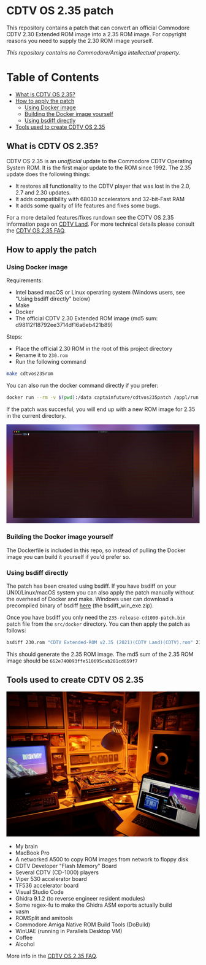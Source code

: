 # CDTV OS 2.35 patch

This repository contains a patch that can convert an official Commodore CDTV 2.30 Extended ROM image into a 2.35 ROM image. For copyright reasons you need to supply the 2.30 ROM image yourself.

_This repository contains no Commodore/Amiga intellectual property._

# Table of Contents

  - [What is CDTV OS 2.35?](#what-is-cdtv-os-235)
  - [How to apply the patch](#how-to-apply-the-patch)
    - [Using Docker image](#using-docker-image)
    - [Building the Docker image yourself](#building-the-docker-image-yourself)
    - [Using bsdiff directly](#using-bsdiff-directly)
  - [Tools used to create CDTV OS 2.35](#tools-used-to-create-cdtv-os-235)

## What is CDTV OS 2.35?
CDTV OS 2.35 is an _unofficial_ update to the Commodore CDTV Operating System ROM. It is the first major update to the ROM since 1992. The 2.35 update does the following things:

- It restores all functionality to the CDTV player that was lost in the 2.0, 2.7 and 2.30 updates.
- It adds compatibility with 68030 accelerators and 32-bit-Fast RAM
- It adds some quality of life features and fixes some bugs.

For a more detailed features/fixes rundown see the CDTV OS 2.35 information page on [CDTV Land](https://cdtvland.com/os235). For more technical details please consult the [CDTV OS 2.35 FAQ](README-faq.md).

## How to apply the patch

### Using Docker image

Requirements:

- Intel based macOS or Linux operating system (Windows users, see "Using bsdiff directly" below)
- Make
- Docker
- The official CDTV 2.30 Extended ROM image (md5 sum: d98112f18792ee3714df16a6eb421b89)

Steps:

- Place the official 2.30 ROM in the root of this project directory
- Rename it to `230.rom`
- Run the following command

```sh
make cdtvos235rom
```

You can also run the docker command directly if you prefer:

```sh
docker run --rm -v $(pwd):/data captainfuture/cdtvos235patch /appl/run.sh
```

If the patch was succesful, you will end up with a new ROM image for 2.35 in the current directory.

![bla](pics/examplemake.gif)

### Building the Docker image yourself
The Dockerfile is included in this repo, so instead of pulling the Docker image you can build it yourself if you'd prefer so. 


### Using bsdiff directly
The patch has been created using bsdiff. If you have bsdiff on your UNIX/Linux/macOS system you can also apply the patch manually without the overhead of Docker and make. Windows user can download a precompiled binary of bsdiff [here](https://www.pokorra.de/coding/bsdiff.html) (the bsdiff_win_exe.zip).

Once you have bsdiff you only need the `235-release-cd1000-patch.bin` patch file from the `src/docker` directory. You can then apply the patch as follows:

```sh
bsdiff 230.rom "CDTV Extended-ROM v2.35 (2021)(CDTV Land)(CDTV).rom" 235-release-cd1000-patch.bin
```
This should generate the 2.35 ROM image. The md5 sum of the 2.35 ROM image should be `662e740093ffe510695cab281cd659f7`

## Tools used to create CDTV OS 2.35

![CDTV OS 2.35 workplace](pics/cdtvos235workplace.jpg)

- My brain
- MacBook Pro
- A networked A500 to copy ROM images from network to floppy disk
- CDTV Developer "Flash Memory" Board
- Several CDTV (CD-1000) players
- Viper 530 accelerator board
- TF536 accelerator board
- Visual Studio Code
- Ghidra 9.1.2 (to reverse engineer resident modules)
- Some regex-fu to make the Ghidra ASM exports actually build
- vasm
- ROMSplit and amitools
- Commodore Amiga Native ROM Build Tools (DoBuild)
- WinUAE (running in Parallels Desktop VM)
- Coffee
- Alcohol

More info in the [CDTV OS 2.35 FAQ](README-faq.md).